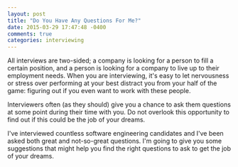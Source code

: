 ```yaml
---
layout: post
title: "Do You Have Any Questions For Me?"
date: 2015-03-29 17:47:48 -0400
comments: true
categories: interviewing
---
```

All interviews are two-sided; a company is looking for a person to fill a
certain position, and a person is looking for a company to live up to their
employment needs. When you are interviewing, it's easy to let nervousness or
stress over performing at your best distract you from your half of the game\:
figuring out if you even want to work with these people.

Interviewers often (as they should) give you a chance to ask them questions at
some point during their time with you. Do not overlook this opportunity to find
out if this could be the job of your dreams.

I've interviewed countless software engineering candidates and I've been asked
both great and not-so-great questions. I'm going to give you some suggestions
that might help you find the right questions to ask to get the job of your
dreams.<!--more-->

